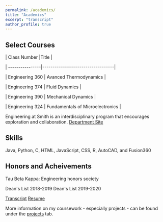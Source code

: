 ```yaml
---
permalink: /academics/
title: "Academics"
excerpt: "transcript"
author_profile: true
---
```


Select Courses
----
| Class Number    |Title                              |

| ----------------|-----------------------------------|

| Engineering 360 | Avanced Thermodynamics            |

| Engineering 374 | Fluid Dynamics                    |

| Engineering 390 | Mechanical Dynamics               |

| Engineering 324 | Fundamentals of Microelectronics  |


Engineering at Smith is an interdisciplinary program that encourages exploration and collaboration.
[Department Site](https://www.smith.edu/academics/engineering)

Skills
----
Java, Python, C, HTML, JavaScript, CSS, R, AutoCAD, and Fusion360

Honors and Acheivements
----
Tau Beta Kappa: Engineering honors society

Dean's List 2018-2019
Dean's List 2019-2020


[Transcript](http://kmbspencer.github.io/files/Spencer-Academic-Transcript-F21.pdf)
[Resume](http://kmbspencer.github.io/files/Spencer_Resume.pdf)

More information on my coursework - especially projects - can be found under the [projects](kmbspencer.github.io/projects) tab. 